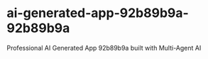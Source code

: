 # ai-generated-app-92b89b9a-92b89b9a
Professional AI Generated App 92b89b9a built with Multi-Agent AI
